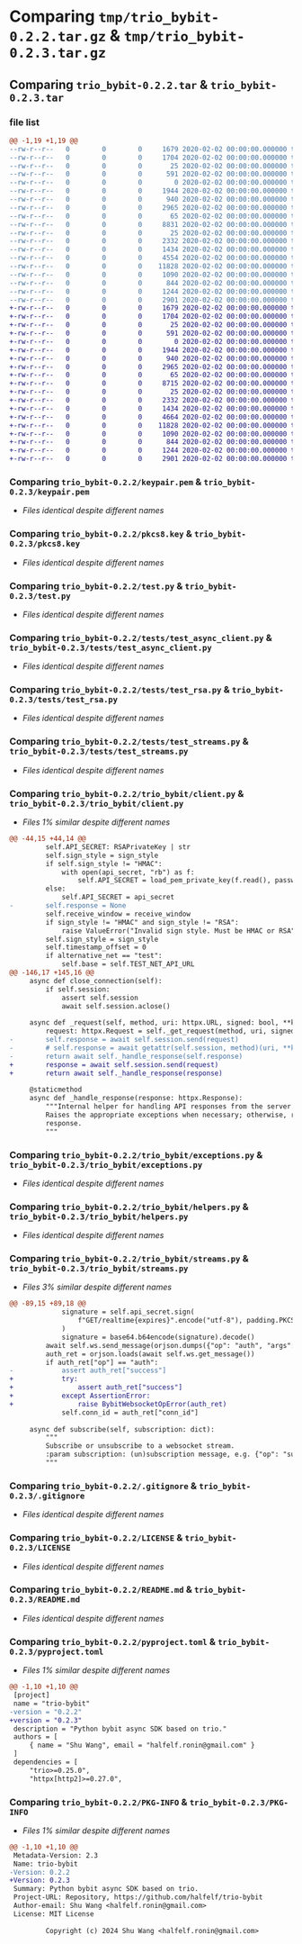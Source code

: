 # Comparing `tmp/trio_bybit-0.2.2.tar.gz` & `tmp/trio_bybit-0.2.3.tar.gz`

## Comparing `trio_bybit-0.2.2.tar` & `trio_bybit-0.2.3.tar`

### file list

```diff
@@ -1,19 +1,19 @@
--rw-r--r--   0        0        0     1679 2020-02-02 00:00:00.000000 trio_bybit-0.2.2/keypair.pem
--rw-r--r--   0        0        0     1704 2020-02-02 00:00:00.000000 trio_bybit-0.2.2/pkcs8.key
--rw-r--r--   0        0        0       25 2020-02-02 00:00:00.000000 trio_bybit-0.2.2/pytest.ini
--rw-r--r--   0        0        0      591 2020-02-02 00:00:00.000000 trio_bybit-0.2.2/test.py
--rw-r--r--   0        0        0        0 2020-02-02 00:00:00.000000 trio_bybit-0.2.2/tests/__init__.py
--rw-r--r--   0        0        0     1944 2020-02-02 00:00:00.000000 trio_bybit-0.2.2/tests/test_async_client.py
--rw-r--r--   0        0        0      940 2020-02-02 00:00:00.000000 trio_bybit-0.2.2/tests/test_rsa.py
--rw-r--r--   0        0        0     2965 2020-02-02 00:00:00.000000 trio_bybit-0.2.2/tests/test_streams.py
--rw-r--r--   0        0        0       65 2020-02-02 00:00:00.000000 trio_bybit-0.2.2/trio_bybit/__init__.py
--rw-r--r--   0        0        0     8831 2020-02-02 00:00:00.000000 trio_bybit-0.2.2/trio_bybit/client.py
--rw-r--r--   0        0        0       25 2020-02-02 00:00:00.000000 trio_bybit-0.2.2/trio_bybit/enums.py
--rw-r--r--   0        0        0     2332 2020-02-02 00:00:00.000000 trio_bybit-0.2.2/trio_bybit/exceptions.py
--rw-r--r--   0        0        0     1434 2020-02-02 00:00:00.000000 trio_bybit-0.2.2/trio_bybit/helpers.py
--rw-r--r--   0        0        0     4554 2020-02-02 00:00:00.000000 trio_bybit-0.2.2/trio_bybit/streams.py
--rw-r--r--   0        0        0    11828 2020-02-02 00:00:00.000000 trio_bybit-0.2.2/.gitignore
--rw-r--r--   0        0        0     1090 2020-02-02 00:00:00.000000 trio_bybit-0.2.2/LICENSE
--rw-r--r--   0        0        0      844 2020-02-02 00:00:00.000000 trio_bybit-0.2.2/README.md
--rw-r--r--   0        0        0     1244 2020-02-02 00:00:00.000000 trio_bybit-0.2.2/pyproject.toml
--rw-r--r--   0        0        0     2901 2020-02-02 00:00:00.000000 trio_bybit-0.2.2/PKG-INFO
+-rw-r--r--   0        0        0     1679 2020-02-02 00:00:00.000000 trio_bybit-0.2.3/keypair.pem
+-rw-r--r--   0        0        0     1704 2020-02-02 00:00:00.000000 trio_bybit-0.2.3/pkcs8.key
+-rw-r--r--   0        0        0       25 2020-02-02 00:00:00.000000 trio_bybit-0.2.3/pytest.ini
+-rw-r--r--   0        0        0      591 2020-02-02 00:00:00.000000 trio_bybit-0.2.3/test.py
+-rw-r--r--   0        0        0        0 2020-02-02 00:00:00.000000 trio_bybit-0.2.3/tests/__init__.py
+-rw-r--r--   0        0        0     1944 2020-02-02 00:00:00.000000 trio_bybit-0.2.3/tests/test_async_client.py
+-rw-r--r--   0        0        0      940 2020-02-02 00:00:00.000000 trio_bybit-0.2.3/tests/test_rsa.py
+-rw-r--r--   0        0        0     2965 2020-02-02 00:00:00.000000 trio_bybit-0.2.3/tests/test_streams.py
+-rw-r--r--   0        0        0       65 2020-02-02 00:00:00.000000 trio_bybit-0.2.3/trio_bybit/__init__.py
+-rw-r--r--   0        0        0     8715 2020-02-02 00:00:00.000000 trio_bybit-0.2.3/trio_bybit/client.py
+-rw-r--r--   0        0        0       25 2020-02-02 00:00:00.000000 trio_bybit-0.2.3/trio_bybit/enums.py
+-rw-r--r--   0        0        0     2332 2020-02-02 00:00:00.000000 trio_bybit-0.2.3/trio_bybit/exceptions.py
+-rw-r--r--   0        0        0     1434 2020-02-02 00:00:00.000000 trio_bybit-0.2.3/trio_bybit/helpers.py
+-rw-r--r--   0        0        0     4664 2020-02-02 00:00:00.000000 trio_bybit-0.2.3/trio_bybit/streams.py
+-rw-r--r--   0        0        0    11828 2020-02-02 00:00:00.000000 trio_bybit-0.2.3/.gitignore
+-rw-r--r--   0        0        0     1090 2020-02-02 00:00:00.000000 trio_bybit-0.2.3/LICENSE
+-rw-r--r--   0        0        0      844 2020-02-02 00:00:00.000000 trio_bybit-0.2.3/README.md
+-rw-r--r--   0        0        0     1244 2020-02-02 00:00:00.000000 trio_bybit-0.2.3/pyproject.toml
+-rw-r--r--   0        0        0     2901 2020-02-02 00:00:00.000000 trio_bybit-0.2.3/PKG-INFO
```

### Comparing `trio_bybit-0.2.2/keypair.pem` & `trio_bybit-0.2.3/keypair.pem`

 * *Files identical despite different names*

### Comparing `trio_bybit-0.2.2/pkcs8.key` & `trio_bybit-0.2.3/pkcs8.key`

 * *Files identical despite different names*

### Comparing `trio_bybit-0.2.2/test.py` & `trio_bybit-0.2.3/test.py`

 * *Files identical despite different names*

### Comparing `trio_bybit-0.2.2/tests/test_async_client.py` & `trio_bybit-0.2.3/tests/test_async_client.py`

 * *Files identical despite different names*

### Comparing `trio_bybit-0.2.2/tests/test_rsa.py` & `trio_bybit-0.2.3/tests/test_rsa.py`

 * *Files identical despite different names*

### Comparing `trio_bybit-0.2.2/tests/test_streams.py` & `trio_bybit-0.2.3/tests/test_streams.py`

 * *Files identical despite different names*

### Comparing `trio_bybit-0.2.2/trio_bybit/client.py` & `trio_bybit-0.2.3/trio_bybit/client.py`

 * *Files 1% similar despite different names*

```diff
@@ -44,15 +44,14 @@
         self.API_SECRET: RSAPrivateKey | str
         self.sign_style = sign_style
         if self.sign_style != "HMAC":
             with open(api_secret, "rb") as f:
                 self.API_SECRET = load_pem_private_key(f.read(), password=None)
         else:
             self.API_SECRET = api_secret
-        self.response = None
         self.receive_window = receive_window
         if sign_style != "HMAC" and sign_style != "RSA":
             raise ValueError("Invalid sign style. Must be HMAC or RSA")
         self.sign_style = sign_style
         self.timestamp_offset = 0
         if alternative_net == "test":
             self.base = self.TEST_NET_API_URL
@@ -146,17 +145,16 @@
     async def close_connection(self):
         if self.session:
             assert self.session
             await self.session.aclose()
 
     async def _request(self, method, uri: httpx.URL, signed: bool, **kwargs):
         request: httpx.Request = self._get_request(method, uri, signed, **kwargs)
-        self.response = await self.session.send(request)
-        # self.response = await getattr(self.session, method)(uri, **kwargs)
-        return await self._handle_response(self.response)
+        response = await self.session.send(request)
+        return await self._handle_response(response)
 
     @staticmethod
     async def _handle_response(response: httpx.Response):
         """Internal helper for handling API responses from the server.
         Raises the appropriate exceptions when necessary; otherwise, returns the
         response.
         """
```

### Comparing `trio_bybit-0.2.2/trio_bybit/exceptions.py` & `trio_bybit-0.2.3/trio_bybit/exceptions.py`

 * *Files identical despite different names*

### Comparing `trio_bybit-0.2.2/trio_bybit/helpers.py` & `trio_bybit-0.2.3/trio_bybit/helpers.py`

 * *Files identical despite different names*

### Comparing `trio_bybit-0.2.2/trio_bybit/streams.py` & `trio_bybit-0.2.3/trio_bybit/streams.py`

 * *Files 3% similar despite different names*

```diff
@@ -89,15 +89,18 @@
             signature = self.api_secret.sign(
                 f"GET/realtime{expires}".encode("utf-8"), padding.PKCS1v15(), hashes.SHA256()
             )
             signature = base64.b64encode(signature).decode()
         await self.ws.send_message(orjson.dumps({"op": "auth", "args": [self.api_key, expires, signature]}))
         auth_ret = orjson.loads(await self.ws.get_message())
         if auth_ret["op"] == "auth":
-            assert auth_ret["success"]
+            try:
+                assert auth_ret["success"]
+            except AssertionError:
+                raise BybitWebsocketOpError(auth_ret)
             self.conn_id = auth_ret["conn_id"]
 
     async def subscribe(self, subscription: dict):
         """
         Subscribe or unsubscribe to a websocket stream.
         :param subscription: (un)subscription message, e.g. {"op": "subscribe", "args": ["publicTrade.BTCUSDT"]}
         """
```

### Comparing `trio_bybit-0.2.2/.gitignore` & `trio_bybit-0.2.3/.gitignore`

 * *Files identical despite different names*

### Comparing `trio_bybit-0.2.2/LICENSE` & `trio_bybit-0.2.3/LICENSE`

 * *Files identical despite different names*

### Comparing `trio_bybit-0.2.2/README.md` & `trio_bybit-0.2.3/README.md`

 * *Files identical despite different names*

### Comparing `trio_bybit-0.2.2/pyproject.toml` & `trio_bybit-0.2.3/pyproject.toml`

 * *Files 1% similar despite different names*

```diff
@@ -1,10 +1,10 @@
 [project]
 name = "trio-bybit"
-version = "0.2.2"
+version = "0.2.3"
 description = "Python bybit async SDK based on trio."
 authors = [
     { name = "Shu Wang", email = "halfelf.ronin@gmail.com" }
 ]
 dependencies = [
     "trio>=0.25.0",
     "httpx[http2]>=0.27.0",
```

### Comparing `trio_bybit-0.2.2/PKG-INFO` & `trio_bybit-0.2.3/PKG-INFO`

 * *Files 1% similar despite different names*

```diff
@@ -1,10 +1,10 @@
 Metadata-Version: 2.3
 Name: trio-bybit
-Version: 0.2.2
+Version: 0.2.3
 Summary: Python bybit async SDK based on trio.
 Project-URL: Repository, https://github.com/halfelf/trio-bybit
 Author-email: Shu Wang <halfelf.ronin@gmail.com>
 License: MIT License
         
         Copyright (c) 2024 Shu Wang <halfelf.ronin@gmail.com>
```

